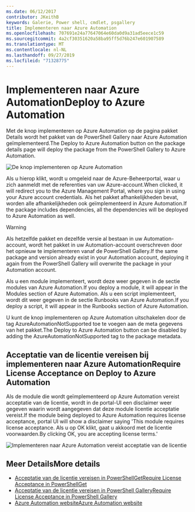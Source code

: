 ```yaml
---
ms.date: 06/12/2017
contributor: JKeithB
keywords: Galerie, Power shell, cmdlet, psgallery
title: Implementeren naar Azure Automation
ms.openlocfilehash: 707691e24a77647064e60da0d9a31ad5eece1c59
ms.sourcegitcommit: 4a2cf30351620a58ba95ff5d76b247e601907589
ms.translationtype: MT
ms.contentlocale: nl-NL
ms.lasthandoff: 09/27/2019
ms.locfileid: "71328775"
---
```

# <a name="deploy-to-azure-automation"></a><span data-ttu-id="7a487-103">Implementeren naar Azure Automation</span><span class="sxs-lookup"><span data-stu-id="7a487-103">Deploy to Azure Automation</span></span>

<span data-ttu-id="7a487-104">Met de knop implementeren op Azure Automation op de pagina pakket Details wordt het pakket van de PowerShell Gallery naar Azure Automation geïmplementeerd.</span><span class="sxs-lookup"><span data-stu-id="7a487-104">The Deploy to Azure Automation button on the package details page will deploy the package from the PowerShell Gallery to Azure Automation.</span></span>

![De knop implementeren op Azure Automation](../../Images/DeployToAzureAutomationButton.png)

<span data-ttu-id="7a487-106">Als u hierop klikt, wordt u omgeleid naar de Azure-Beheerportal, waar u zich aanmeldt met de referenties van uw Azure-account.</span><span class="sxs-lookup"><span data-stu-id="7a487-106">When clicked, it will redirect you to the Azure Management Portal, where you sign in using your Azure account credentials.</span></span>
<span data-ttu-id="7a487-107">Als het pakket afhankelijkheden bevat, worden alle afhankelijkheden ook geïmplementeerd in Azure Automation.</span><span class="sxs-lookup"><span data-stu-id="7a487-107">If the package includes dependencies, all the dependencies will be deployed to Azure Automation as well.</span></span>

> [!WARNING]
> <span data-ttu-id="7a487-108">Als hetzelfde pakket en dezelfde versie al bestaan in uw Automation-account, wordt het pakket in uw Automation-account overschreven door het opnieuw te implementeren vanaf de PowerShell Gallery.</span><span class="sxs-lookup"><span data-stu-id="7a487-108">If the same package and version already exist in your Automation account, deploying it again from the PowerShell Gallery will overwrite the package in your Automation account.</span></span>

<span data-ttu-id="7a487-109">Als u een module implementeert, wordt deze weer gegeven in de sectie modules van Azure Automation.</span><span class="sxs-lookup"><span data-stu-id="7a487-109">If you deploy a module, it will appear in the Modules section of Azure Automation.</span></span>  <span data-ttu-id="7a487-110">Als u een script implementeert, wordt dit weer gegeven in de sectie Runbooks van Azure Automation.</span><span class="sxs-lookup"><span data-stu-id="7a487-110">If you deploy a script, it will appear in the Runbooks section of Azure Automation.</span></span>

<span data-ttu-id="7a487-111">U kunt de knop implementeren op Azure Automation uitschakelen door de tag AzureAutomationNotSupported toe te voegen aan de meta gegevens van het pakket.</span><span class="sxs-lookup"><span data-stu-id="7a487-111">The Deploy to Azure Automation button can be disabled by adding the AzureAutomationNotSupported tag to the package metadata.</span></span>

## <a name="require-license-acceptance-on-deploy-to-azure-automation"></a><span data-ttu-id="7a487-112">Acceptatie van de licentie vereisen bij implementeren naar Azure Automation</span><span class="sxs-lookup"><span data-stu-id="7a487-112">Require License Acceptance on Deploy to Azure Automation</span></span>

<span data-ttu-id="7a487-113">Als de module die wordt geïmplementeerd op Azure Automation vereist acceptatie van de licentie, wordt in de portal-UI een disclaimer weer gegeven waarin wordt aangegeven dat deze module licentie acceptatie vereist.</span><span class="sxs-lookup"><span data-stu-id="7a487-113">If the module being deployed to Azure Automation requires license acceptance, portal UI will show a disclaimer saying 'This module requires license acceptance.</span></span> <span data-ttu-id="7a487-114">Als u op OK klikt, gaat u akkoord met de licentie voorwaarden.</span><span class="sxs-lookup"><span data-stu-id="7a487-114">By clicking OK, you are accepting license terms.'</span></span>

![Implementeren naar Azure Automation vereist acceptatie van de licentie](../../Images/DeployToAzureAutomationRequireLicenseAcceptanceDisclaimer.png)

## <a name="more-details"></a><span data-ttu-id="7a487-116">Meer Details</span><span class="sxs-lookup"><span data-stu-id="7a487-116">More details</span></span>

- [<span data-ttu-id="7a487-117">Acceptatie van de licentie vereisen in PowerShellGet</span><span class="sxs-lookup"><span data-stu-id="7a487-117">Require License Acceptance in PowerShellGet</span></span>](../../concepts/module-license-acceptance.md)
- [<span data-ttu-id="7a487-118">Acceptatie van de licentie vereisen in PowerShell Gallery</span><span class="sxs-lookup"><span data-stu-id="7a487-118">Require License Acceptance in PowerShell Gallery</span></span>](packages-that-require-license-acceptance.md)
- [<span data-ttu-id="7a487-119">Azure Automation website</span><span class="sxs-lookup"><span data-stu-id="7a487-119">Azure Automation website</span></span>](https://azure.microsoft.com/services/automation/)
